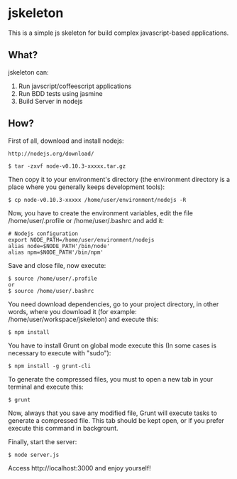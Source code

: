 # jskeleton

This is a simple js skeleton for build complex javascript-based applications.

## What?

jskeleton can:

1. Run javscript/coffeescript applications
1. Run BDD tests using jasmine
1. Build Server in nodejs

## How?

First of all, download and install nodejs:

    http://nodejs.org/download/

    $ tar -zxvf node-v0.10.3-xxxxx.tar.gz

Then copy it to your environment's directory (the environment directory is a place where you generally keeps development tools):

    $ cp node-v0.10.3-xxxxx /home/user/environment/nodejs -R

Now, you have to create the environment variables, edit the file /home/user/.profile or /home/user/.bashrc and add it:

    # Nodejs configuration
    export NODE_PATH=/home/user/environment/nodejs
    alias node=$NODE_PATH'/bin/node'
    alias npm=$NODE_PATH'/bin/npm'

Save and close file, now execute:

    $ source /home/user/.profile
    or
    $ source /home/user/.bashrc

You need download dependencies, go to your project directory, in other words, where you download it (for example: /home/user/workspace/jskeleton) and execute this:

    $ npm install

You have to install Grunt on global mode execute this (In some cases is necessary to execute with "sudo"):

    $ npm install -g grunt-cli

To generate the compressed files, you must to open a new tab in your terminal and execute this:

    $ grunt

Now, always that you save any modified file, Grunt will execute tasks to generate a compressed file.
This tab should be kept open, or if you prefer execute this command in backgrount.

Finally, start the server:

    $ node server.js


Access http://localhost:3000 and enjoy yourself!
